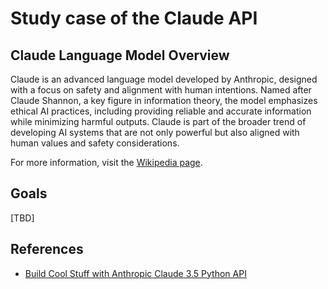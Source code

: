 # Study case of the Claude API

## Claude Language Model Overview

Claude is an advanced language model developed by Anthropic, designed with a focus on safety and alignment with human intentions. Named after Claude Shannon, a key figure in information theory, the model emphasizes ethical AI practices, including providing reliable and accurate information while minimizing harmful outputs. Claude is part of the broader trend of developing AI systems that are not only powerful but also aligned with human values and safety considerations.

For more information, visit the [Wikipedia page](https://en.wikipedia.org/wiki/Claude_(language_model)).

## Goals
[TBD]

## References
* [Build Cool Stuff with Anthropic Claude 3.5 Python API](https://www.youtube.com/watch?v=iv4B-axkSf8)
